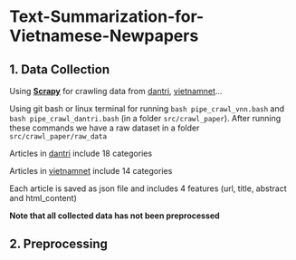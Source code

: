 # Text-Summarization-for-Vietnamese-Newpapers

## 1. Data Collection

Using **[Scrapy](https://scrapy.org/)** for crawling data from [dantri](https://dantri.com.vn/), [vietnamnet](https://vietnamnet.vn/)...

Using git bash or linux terminal for running `bash pipe_crawl_vnn.bash` and `bash pipe_crawl_dantri.bash` (in a folder `src/crawl_paper`). After running these commands we have a raw dataset in a folder `src/crawl_paper/raw_data`

Articles in [dantri](https://dantri.com.vn/) include 18 categories

Articles in [vietnamnet](https://vietnamnet.vn/) include 14 categories

Each article is saved as json file and includes 4 features (url, title, abstract and html_content)

**Note that all collected data has not been preprocessed**

## 2. Preprocessing